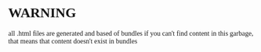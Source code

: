 <div style="font-family:'JetBrains Mono'">
<h1>WARNING</h1>
<a>all .html files are generated and based of bundles</a>
<a>if you can't find content in this garbage, that means that content doesn't exist in bundles</a>
</div>
